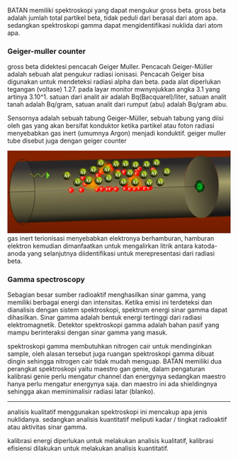 BATAN memiliki spektroskopi yang dapat mengukur gross beta. gross beta adalah jumlah total partikel beta, tidak peduli dari berasal dari atom apa. sedangkan spektroskopi gamma dapat mengidentifikasi nuklida dari atom apa. 

### Geiger-muller counter
gross beta didektesi pencacah Geiger Muller. Pencacah Geiger-Müller adalah sebuah alat pengukur radiasi ionisasi. Pencacah Geiger bisa digunakan untuk mendeteksi radiasi alpha dan beta. pada alat diperlukan tegangan (voltase) 1.27. pada layar monitor mwnynjukkan angka 3.1 yang artinya 3.10^1. satuan dari analit air adalah Bq(Bacquarel)/liter, satuan analit tanah adalah Bq/gram, satuan analit dari rumput (abu) adalah Bq/gram abu. 

Sensornya adalah sebuah tabung Geiger-Müller, sebuah tabung yang diisi oleh gas yang akan bersifat konduktor ketika partikel atau foton radiasi menyebabkan gas inert (umumnya Argon) menjadi konduktif. geiger muller tube disebut juga dengan geiger counter

![4b2fc34f0f61e169bae09272e942b4b7.png](../../../../_resources/4b2fc34f0f61e169bae09272e942b4b7.png)
gas inert terionisasi menyebabkan elektronya berhamburan, hamburan elektron kemudian dimanfaatkan untuk mengalirkan litrik antara katoda-anoda yang selanjutnya diidentifikasi untuk merepresentasi dari radiasi beta. 

### Gamma spectroscopy
Sebagian besar sumber radioaktif menghasilkan sinar gamma, yang memiliki berbagai energi dan intensitas. Ketika emisi ini terdeteksi dan dianalisis dengan sistem spektroskopi, spektrum energi sinar gamma dapat dihasilkan. Sinar gamma adalah bentuk energi tertinggi dari radiasi elektromagnetik. Detektor spektroskopi gamma adalah bahan pasif yang mampu berinteraksi dengan sinar gamma yang masuk.

spektroskopi gamma membutuhkan nitrogen cair untuk mendinginkan sample, oleh alasan tersebut juga ruangan spektroskopi gamma dibuat dingin sehingga nitrogen cair tidak mudah menguap. BATAN memiliki dua perangkat spektroskopi yaitu maestro gan genie, dalam pengaturan kalibrasi genie perlu mengatur channel dan energynya sedangkan maestro hanya perlu mengatur energynya saja. dan maestro ini ada shieldingnya sehingga akan meminimalisir radiasi latar (blanko).

***
analisis kualitatif menggunakan spektroskopi ini mencakup apa jenis nuklidanya. sedangkan analisis kuantitatif meliputi kadar / tingkat radioaktif atau aktivitas sinar gamma. 

kalibrasi energi diperlukan untuk melakukan analisis kualitatif, kalibrasi efisiensi dilakukan untuk melakukan analisis kuantitatif. 
